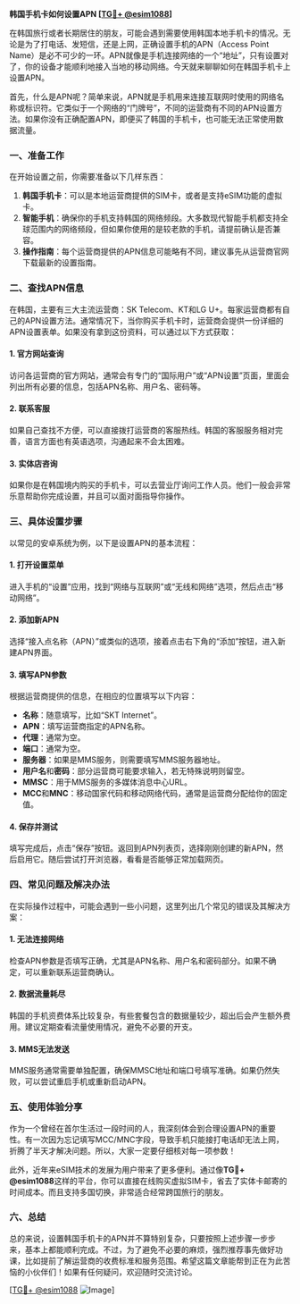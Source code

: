 **韩国手机卡如何设置APN [[TG💪+ @esim1088](https://t.me/s/esim1088)]**

在韩国旅行或者长期居住的朋友，可能会遇到需要使用韩国本地手机卡的情况。无论是为了打电话、发短信，还是上网，正确设置手机的APN（Access Point Name）是必不可少的一环。APN就像是手机连接网络的一个“地址”，只有设置对了，你的设备才能顺利地接入当地的移动网络。今天就来聊聊如何在韩国手机卡上设置APN。

首先，什么是APN呢？简单来说，APN就是手机用来连接互联网时使用的网络名称或标识符。它类似于一个网络的“门牌号”，不同的运营商有不同的APN设置方法。如果你没有正确配置APN，即便买了韩国的手机卡，也可能无法正常使用数据流量。

### **一、准备工作**
在开始设置之前，你需要准备以下几样东西：
1. **韩国手机卡**：可以是本地运营商提供的SIM卡，或者是支持eSIM功能的虚拟卡。
2. **智能手机**：确保你的手机支持韩国的网络频段。大多数现代智能手机都支持全球范围内的网络频段，但如果你使用的是较老款的手机，请提前确认是否兼容。
3. **操作指南**：每个运营商提供的APN信息可能略有不同，建议事先从运营商官网下载最新的设置指南。

### **二、查找APN信息**
在韩国，主要有三大主流运营商：SK Telecom、KT和LG U+。每家运营商都有自己的APN设置方法。通常情况下，当你购买手机卡时，运营商会提供一份详细的APN设置表单。如果没有拿到这份资料，可以通过以下方式获取：

#### **1. 官方网站查询**
访问各运营商的官方网站，通常会有专门的“国际用户”或“APN设置”页面，里面会列出所有必要的信息，包括APN名称、用户名、密码等。

#### **2. 联系客服**
如果自己查找不方便，可以直接拨打运营商的客服热线。韩国的客服服务相对完善，语言方面也有英语选项，沟通起来不会太困难。

#### **3. 实体店咨询**
如果你是在韩国境内购买的手机卡，可以去营业厅询问工作人员。他们一般会非常乐意帮助你完成设置，并且可以面对面指导你操作。

### **三、具体设置步骤**
以常见的安卓系统为例，以下是设置APN的基本流程：

#### **1. 打开设置菜单**
进入手机的“设置”应用，找到“网络与互联网”或“无线和网络”选项，然后点击“移动网络”。

#### **2. 添加新APN**
选择“接入点名称（APN）”或类似的选项，接着点击右下角的“添加”按钮，进入新建APN界面。

#### **3. 填写APN参数**
根据运营商提供的信息，在相应的位置填写以下内容：
- **名称**：随意填写，比如“SKT Internet”。
- **APN**：填写运营商指定的APN名称。
- **代理**：通常为空。
- **端口**：通常为空。
- **服务器**：如果是MMS服务，则需要填写MMS服务器地址。
- **用户名**和**密码**：部分运营商可能要求输入，若无特殊说明则留空。
- **MMSC**：用于MMS服务的多媒体消息中心URL。
- **MCC**和**MNC**：移动国家代码和移动网络代码，通常是运营商分配给你的固定值。

#### **4. 保存并测试**
填写完成后，点击“保存”按钮。返回到APN列表页，选择刚刚创建的新APN，然后启用它。随后尝试打开浏览器，看看是否能够正常加载网页。

### **四、常见问题及解决办法**
在实际操作过程中，可能会遇到一些小问题，这里列出几个常见的错误及其解决方案：

#### **1. 无法连接网络**
检查APN参数是否填写正确，尤其是APN名称、用户名和密码部分。如果不确定，可以重新联系运营商确认。

#### **2. 数据流量耗尽**
韩国的手机资费体系比较复杂，有些套餐包含的数据量较少，超出后会产生额外费用。建议定期查看流量使用情况，避免不必要的开支。

#### **3. MMS无法发送**
MMS服务通常需要单独配置，确保MMSC地址和端口号填写准确。如果仍然失败，可以尝试重启手机或重新启动APN。

### **五、使用体验分享**
作为一个曾经在首尔生活过一段时间的人，我深刻体会到合理设置APN的重要性。有一次因为忘记填写MCC/MNC字段，导致手机只能接打电话却无法上网，折腾了半天才解决问题。所以，大家一定要仔细核对每一项参数！

此外，近年来eSIM技术的发展为用户带来了更多便利。通过像**TG💪+ @esim1088**这样的平台，你可以直接在线购买虚拟SIM卡，省去了实体卡邮寄的时间成本。而且支持多国切换，非常适合经常跨国旅行的朋友。

### **六、总结**
总的来说，设置韩国手机卡的APN并不算特别复杂，只要按照上述步骤一步步来，基本上都能顺利完成。不过，为了避免不必要的麻烦，强烈推荐事先做好功课，比如提前了解运营商的收费标准和服务范围。希望这篇文章能帮到正在为此苦恼的小伙伴们！如果有任何疑问，欢迎随时交流讨论。

[[TG💪+ @esim1088](https://t.me/s/esim1088) ![Image](https://i.postimg.cc/4NQfJmqS/Snipaste-2025-05-13-00-14-12.png)]